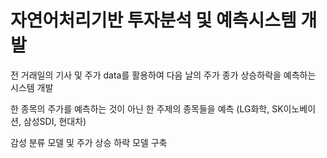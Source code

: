 # 자연어처리기반 투자분석 및 예측시스템 개발

전 거래일의 기사 및 주가 data를 활용하여 다음 날의 주가 종가 상승하락을 예측하는 시스템 개발

한 종목의 주가를 예측하는 것이 아닌 한 주제의 종목들을 예측 (LG화학, SK이노베이션, 삼성SDI, 현대차)

감성 분류 모델 및 주가 상승 하락 모델 구축

